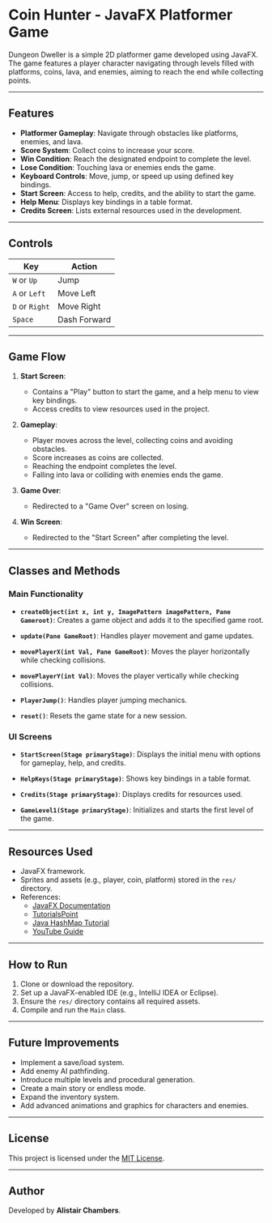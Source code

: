 # Coin Hunter - JavaFX Platformer Game

Dungeon Dweller is a simple 2D platformer game developed using JavaFX. The game features a player character navigating through levels filled with platforms, coins, lava, and enemies, aiming to reach the end while collecting points.

---

## Features

- **Platformer Gameplay**: Navigate through obstacles like platforms, enemies, and lava.
- **Score System**: Collect coins to increase your score.
- **Win Condition**: Reach the designated endpoint to complete the level.
- **Lose Condition**: Touching lava or enemies ends the game.
- **Keyboard Controls**: Move, jump, or speed up using defined key bindings.
- **Start Screen**: Access to help, credits, and the ability to start the game.
- **Help Menu**: Displays key bindings in a table format.
- **Credits Screen**: Lists external resources used in the development.

---

## Controls

| Key          | Action       |
|--------------|--------------|
| `W` or `Up`  | Jump         |
| `A` or `Left`| Move Left    |
| `D` or `Right`| Move Right  |
| `Space`      | Dash Forward |

---

## Game Flow

1. **Start Screen**:
   - Contains a "Play" button to start the game, and a help menu to view key bindings.
   - Access credits to view resources used in the project.
   
2. **Gameplay**:
   - Player moves across the level, collecting coins and avoiding obstacles.
   - Score increases as coins are collected.
   - Reaching the endpoint completes the level.
   - Falling into lava or colliding with enemies ends the game.

3. **Game Over**:
   - Redirected to a "Game Over" screen on losing.

4. **Win Screen**:
   - Redirected to the "Start Screen" after completing the level.

---

## Classes and Methods

### Main Functionality

- **`createObject(int x, int y, ImagePattern imagePattern, Pane Gameroot)`**:
  Creates a game object and adds it to the specified game root.

- **`update(Pane GameRoot)`**:
  Handles player movement and game updates.

- **`movePlayerX(int Val, Pane GameRoot)`**:
  Moves the player horizontally while checking collisions.

- **`movePlayerY(int Val)`**:
  Moves the player vertically while checking collisions.

- **`PlayerJump()`**:
  Handles player jumping mechanics.

- **`reset()`**:
  Resets the game state for a new session.

### UI Screens

- **`StartScreen(Stage primaryStage)`**:
  Displays the initial menu with options for gameplay, help, and credits.

- **`HelpKeys(Stage primaryStage)`**:
  Shows key bindings in a table format.

- **`Credits(Stage primaryStage)`**:
  Displays credits for resources used.

- **`GameLevel1(Stage primaryStage)`**:
  Initializes and starts the first level of the game.

---

## Resources Used

- JavaFX framework.
- Sprites and assets (e.g., player, coin, platform) stored in the `res/` directory.
- References:
  - [JavaFX Documentation](https://docs.oracle.com/javafx/)
  - [TutorialsPoint](https://www.tutorialspoint.com)
  - [Java HashMap Tutorial](https://www.javatpoint.com/java-hashmap)
  - [YouTube Guide](https://www.youtube.com/watch?v=fnsBoamSscQ&t=386s)

---

## How to Run

1. Clone or download the repository.
2. Set up a JavaFX-enabled IDE (e.g., IntelliJ IDEA or Eclipse).
3. Ensure the `res/` directory contains all required assets.
4. Compile and run the `Main` class.

---

## Future Improvements

- Implement a save/load system.
- Add enemy AI pathfinding.
- Introduce multiple levels and procedural generation.
- Create a main story or endless mode.
- Expand the inventory system.
- Add advanced animations and graphics for characters and enemies.

---

## License

This project is licensed under the [MIT License](LICENSE).

---

## Author

Developed by **Alistair Chambers**.
